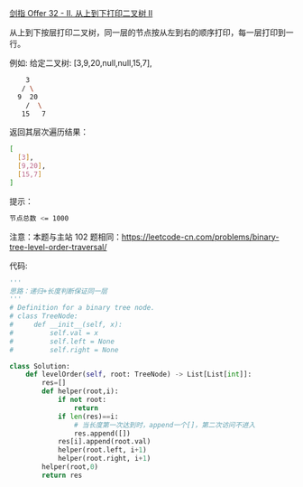 [剑指 Offer 32 - II. 从上到下打印二叉树 II](https://leetcode-cn.com/problems/cong-shang-dao-xia-da-yin-er-cha-shu-ii-lcof/)

从上到下按层打印二叉树，同一层的节点按从左到右的顺序打印，每一层打印到一行。

例如:
给定二叉树: [3,9,20,null,null,15,7],
```sh
    3
   / \
  9  20
    /  \
   15   7
```

返回其层次遍历结果：
```sh
[
  [3],
  [9,20],
  [15,7]
]
```

提示：
```sh
节点总数 <= 1000
```

注意：本题与主站 102 题相同：https://leetcode-cn.com/problems/binary-tree-level-order-traversal/

代码:
```python
'''
思路：递归+长度判断保证同一层
'''
# Definition for a binary tree node.
# class TreeNode:
#     def __init__(self, x):
#         self.val = x
#         self.left = None
#         self.right = None

class Solution:
    def levelOrder(self, root: TreeNode) -> List[List[int]]:
        res=[]
        def helper(root,i):
            if not root:
                return
            if len(res)==i:
                # 当长度第一次达到时，append一个[]，第二次访问不进入
                res.append([])
            res[i].append(root.val)
            helper(root.left, i+1)
            helper(root.right, i+1)
        helper(root,0)
        return res
```

